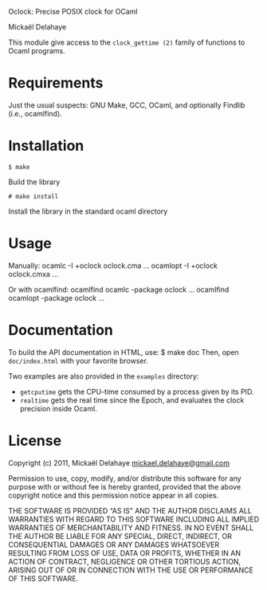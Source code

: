 Oclock: Precise POSIX clock for OCaml

Mickaël Delahaye

This module give access to the `clock_gettime (2)` family of functions to Ocaml
programs.

Requirements
============

Just the usual suspects: GNU Make, GCC, OCaml, and optionally Findlib (i.e.,
ocamlfind).

Installation
============

    $ make
Build the library

    # make install
Install the library in the standard ocaml directory

Usage
=====

Manually:
    ocamlc -I +oclock oclock.cma ...
    ocamlopt -I +oclock oclock.cmxa ...

Or with ocamlfind:
    ocamlfind ocamlc -package oclock ...
    ocamlfind ocamlopt -package oclock ...

Documentation
=============

To build the API documentation in HTML, use:
    $ make doc
Then, open `doc/index.html` with your favorite browser.

Two examples are also provided in the `examples` directory:

*   `getcputime` gets the CPU-time consumed by a process given by its PID.
*   `realtime` gets the real time since the Epoch, and evaluates the clock
    precision inside Ocaml.

License
=======
Copyright (c) 2011, Mickaël Delahaye <mickael.delahaye@gmail.com>

Permission to use, copy, modify, and/or distribute this software for any purpose
with or without fee is hereby granted, provided that the above copyright notice
and this permission notice appear in all copies.

THE SOFTWARE IS PROVIDED “AS IS” AND THE AUTHOR DISCLAIMS ALL WARRANTIES WITH
REGARD TO THIS SOFTWARE INCLUDING ALL IMPLIED WARRANTIES OF MERCHANTABILITY AND
FITNESS. IN NO EVENT SHALL THE AUTHOR BE LIABLE FOR ANY SPECIAL, DIRECT,
INDIRECT, OR CONSEQUENTIAL DAMAGES OR ANY DAMAGES WHATSOEVER RESULTING FROM LOSS
OF USE, DATA OR PROFITS, WHETHER IN AN ACTION OF CONTRACT, NEGLIGENCE OR OTHER
TORTIOUS ACTION, ARISING OUT OF OR IN CONNECTION WITH THE USE OR PERFORMANCE OF
THIS SOFTWARE.
